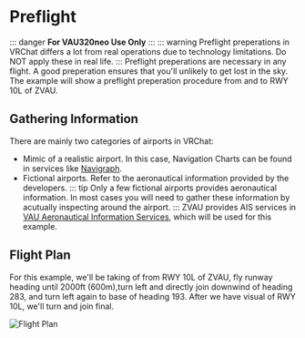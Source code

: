 # Preflight
::: danger 
**For VAU320neo Use Only**
:::
::: warning
Preflight preperations in VRChat differs a lot from real operations due to technology limitations. 
Do NOT apply these in real life.
:::
Preflight preperations are necessary in any flight. A good preperation ensures that you'll unlikely to get lost in the sky.
The example will show a preflight preperation procedure from and to RWY 10L of ZVAU.
## Gathering Information
There are mainly two categories of airports in VRChat:
- Mimic of a realistic airport. In this case, Navigation Charts can be found in services like [Navigraph](https://navigraph.com).
- Fictional airports. Refer to the aeronautical information provided by the developers.
::: tip
Only a few fictional airports provides aeronautical information. In most cases you will need to gather these information by acutually inspecting around the airport.
:::
ZVAU provides AIS services in [VAU Aeronautical Information Services](/en/ais/), which will be used for this example.
## Flight Plan
For this example, we'll be taking of from RWY 10L of ZVAU, fly runway heading until 2000ft (600m),turn left and directly join downwind of heading 283, and turn left again to base of heading 193.
After we have visual of RWY 10L, we'll turn and join final.

![Flight Plan](/v320neo/guide/flightplan-10L.webp)